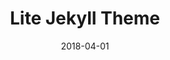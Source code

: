 ---
title: Lite Jekyll Theme
date: 2018-04-01
type: HTML
excerpt: Lite is a Jekyll theme for customer self-service documentation site.
envato: 
github: https://github.com/ivanchromjak/jekyll-theme-lite
---